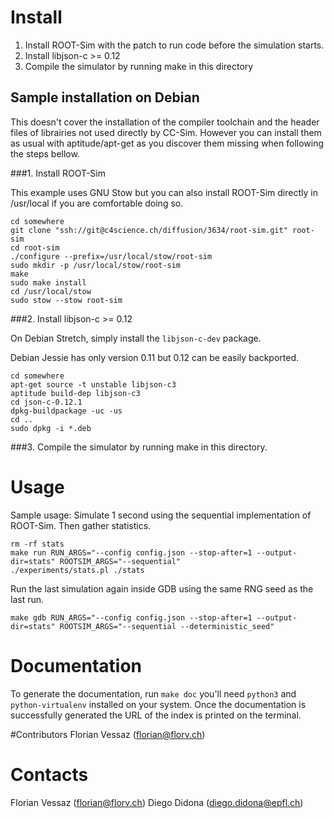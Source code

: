 # Install

1. Install ROOT-Sim with the patch to run code before the simulation starts.
2. Install libjson-c >= 0.12
3. Compile the simulator by running make in this directory

## Sample installation on Debian

This doesn't cover the installation of the compiler toolchain and the header
files of librairies not used directly by CC-Sim. However you can install them
as usual with aptitude/apt-get as you discover them missing when following the
steps bellow.

###1. Install ROOT-Sim

This example uses GNU Stow but you can also install ROOT-Sim directly
in /usr/local if you are comfortable doing so.

    cd somewhere
    git clone "ssh://git@c4science.ch/diffusion/3634/root-sim.git" root-sim
    cd root-sim
    ./configure --prefix=/usr/local/stow/root-sim
    sudo mkdir -p /usr/local/stow/root-sim
    make
    sudo make install
    cd /usr/local/stow
    sudo stow --stow root-sim

###2. Install libjson-c >= 0.12

On Debian Stretch, simply install the `libjson-c-dev` package.

Debian Jessie has only version 0.11 but 0.12 can be easily backported.

    cd somewhere
    apt-get source -t unstable libjson-c3
    aptitude build-dep libjson-c3
    cd json-c-0.12.1
    dpkg-buildpackage -uc -us
    cd ..
    sudo dpkg -i *.deb

###3. Compile the simulator by running make in this directory.

# Usage

Sample usage: Simulate 1 second using the sequential implementation of
ROOT-Sim. Then gather statistics.

    rm -rf stats
    make run RUN_ARGS="--config config.json --stop-after=1 --output-dir=stats" ROOTSIM_ARGS="--sequential"
    ./experiments/stats.pl ./stats

Run the last simulation again inside GDB using the same RNG seed as the last run.

    make gdb RUN_ARGS="--config config.json --stop-after=1 --output-dir=stats" ROOTSIM_ARGS="--sequential --deterministic_seed"

# Documentation

To generate the documentation, run `make doc` you'll need `python3` and
`python-virtualenv` installed on your system. Once the documentation is
successfully generated the URL of the index is printed on the terminal.

#Contributors
Florian Vessaz (florian@florv.ch)

# Contacts
Florian Vessaz (florian@florv.ch)
Diego Didona (diego.didona@epfl.ch)
